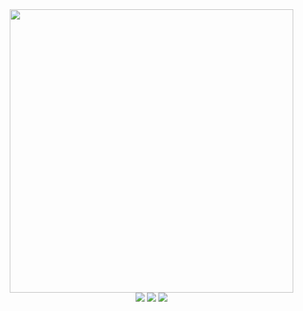 <div align="center">
<img src="https://user-images.githubusercontent.com/102771260/161404484-de22e862-3e19-4b90-9e01-5cdd760fcad7.png" width="500px" />
<script src="https://tryhackme.com/badge/1031885"></script>
</div>
  
<div align="center">
  <a href="https://instagram.com/maxcbastos" target="_blank"><img src="https://img.shields.io/badge/-Instagram-%23E4405F?style=for-the-badge&logo=instagram&logoColor=white" target="_blank"></a>
  <a href = "mailto:cruzmaxwellbastos@gmail.com"><img src="https://img.shields.io/badge/-Gmail-%23333?style=for-the-badge&logo=gmail&logoColor=white" target="_blank"></a>
  <a href="https://www.linkedin.com/in/maxwell-bastos-a47518232/" target="_blank"><img src="https://img.shields.io/badge/-LinkedIn-%230077B5?style=for-the-badge&logo=linkedin&logoColor=white" target="_blank"></a> 
 
 
 
</div>
